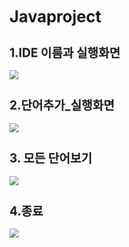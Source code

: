 # Javaproject
## 1.IDE 이름과 실행화면

<img src= '/Users/admin/Desktop/untitled/Screenshots/IDE.jpg'>

## 2.단어추가_실행화면
<img src ="/Users/admin/Desktop/untitled/Screenshots/단어추가_실행화면.jpg">

## 3. 모든 단어보기

<img src="/Users/admin/Desktop/untitled/Screenshots/모든단어보기.jpg">

## 4.종료
<img src="/Users/admin/Desktop/untitled/Screenshots/종료.jpg">